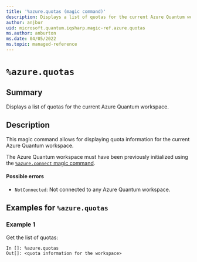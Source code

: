 ```yaml
---
title: '%azure.quotas (magic command)'
description: Displays a list of quotas for the current Azure Quantum workspace.
author: anjbur
uid: microsoft.quantum.iqsharp.magic-ref.azure.quotas
ms.author: anburton
ms.date: 04/05/2022
ms.topic: managed-reference
---
```


<!--
    NB: This file has been automatically generated from Microsoft.Quantum.IQSharp.AzureClient.dll,
        please do not manually edit it.

    [DEBUG] JSON source:
        {"Name": "%azure.quotas", "Documentation": {"Summary": "Displays a list of quotas for the current Azure Quantum workspace.", "Full": null, "Description": "\r\nThis magic command allows for displaying quota information for the current \r\nAzure Quantum workspace.\r\n\r\nThe Azure Quantum workspace must have been previously initialized\r\nusing the [`%azure.connect` magic command](https://docs.microsoft.com/qsharp/api/iqsharp-magic/azure.connect).\r\n                        \r\n#### Possible errors\r\n\r\n- `NotConnected`: Not connected to any Azure Quantum workspace.\r\n                    ", "Remarks": null, "Examples": ["\r\nGet the list of quotas:\r\n```\r\nIn []: %azure.quotas\r\nOut[]: <quota information for the workspace>\r\n```\r\n                        "], "SeeAlso": null}, "AssemblyName": "Microsoft.Quantum.IQSharp.AzureClient"}
-->

# `%azure.quotas`

## Summary

Displays a list of quotas for the current Azure Quantum workspace.

## Description

This magic command allows for displaying quota information for the current
Azure Quantum workspace.

The Azure Quantum workspace must have been previously initialized
using the [`%azure.connect` magic command](https://docs.microsoft.com/qsharp/api/iqsharp-magic/azure.connect).

#### Possible errors

- `NotConnected`: Not connected to any Azure Quantum workspace.

## Examples for `%azure.quotas`

### Example 1

Get the list of quotas:
```
In []: %azure.quotas
Out[]: <quota information for the workspace>
```
